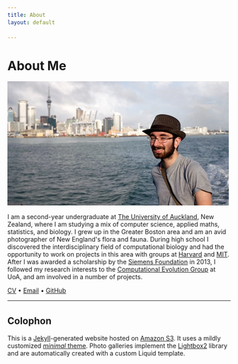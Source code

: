 ```yaml
---
title: About
layout: default

---
```


# About Me

![Me](me.jpg)

I am a second-year undergraduate at
    [The University of Auckland](//auckland.ac.nz/), New Zealand, where I am
    studying a mix of computer science, applied maths, statistics, and biology.
I grew up in the Greater Boston area and am an avid photographer of New
    England's flora and fauna.
During high school I discovered the interdisciplinary field of computational
    biology and had the opportunity to work on projects in this area with groups
    at [Harvard](//www.oeb.harvard.edu/faculty/girguis/) and
    [MIT](//compbio.mit.edu/).
After I was awarded a scholarship by the
    [Siemens Foundation](//web.archive.org/web/20140906134706id_/http://www.siemens-foundation.org/en/competition/2013_winners.htm#3)
    in 2013, I followed my research interests to the
    [Computational Evolution Group](//compevol.auckland.ac.nz/) at UoA, and am
    involved in a number of projects.

<a href="//www.sharelatex.com/github/repos/armanbilge/cv/builds/latest/output.pdf"><span class="octicon octicon-file-text"></span> CV</a> &bull;
<a href="mailto:arman@armanbilge.com"><span class="octicon octicon-mail"></span>  Email</a> &bull;
<a href="//github.com/armanbilge"><span class="octicon octicon-mark-github"></span> GitHub</a>

---

## Colophon <a href="//github.com/armanbilge/armanbilge.github.io"><span style="font-size: 24px" class="mega-octicon octicon-mark-github"></a>

This is a [Jekyll](//www.jekyllrb.com/)-generated website hosted on
    [Amazon S3](//aws.amazon.com/s3).
It uses a mildly customized [*minimal* theme](//github.com/orderedlist/minimal).
Photo galleries implement the
    [Lightbox2](//lokeshdhakar.com/projects/lightbox2/) library and are
    automatically created with a custom Liquid template.
